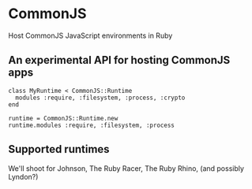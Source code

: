 
# CommonJS

Host CommonJS JavaScript environments in Ruby

## An experimental API for hosting CommonJS apps

    class MyRuntime < CommonJS::Runtime
      modules :require, :filesystem, :process, :crypto
    end

    runtime = CommonJS::Runtime.new
    runtime.modules :require, :filesystem, :process

## Supported runtimes

We'll shoot for Johnson, The Ruby Racer, The Ruby Rhino, (and possibly Lyndon?)